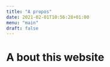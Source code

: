 ```yaml
---
title: "A propos"
date: 2021-02-01T10:56:28+01:00
menu: "main"
draft: false
---
```


# A bout this website